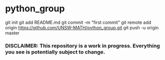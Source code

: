 # python_group
git init
git add README.md
git commit -m "first commit"
git remote add origin https://github.com/UNSW-MATH/python_group.git
git push -u origin master


### DISCLAIMER: This repository is a work in progress. Everything you see is potentially subject to change. 
